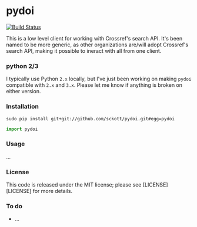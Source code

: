 pydoi
=======

[![Build Status](https://travis-ci.org/sckott/pydoi.svg)](https://travis-ci.org/sckott/pydoi)

This is a low level client for working with Crossref's search API. It's been named to be more generic, as other organizations are/will adopt Crossref's search API, making it possible to ineract with all from one client. 

### python 2/3

I typically use Python `2.x` locally, but I've just been working on making `pydoi` compatible with `2.x` and `3.x`. Please let me know if anything is broken on either version. 

### Installation

```
sudo pip install git+git://github.com/sckott/pydoi.git#egg=pydoi
```

```python
import pydoi
```

### Usage

...

### License

This code is released under the MIT license; please see [LICENSE][LICENSE] for more details.

### To do

* ...
